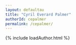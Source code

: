 ```yaml
---
layout: defaultau
title: "Cyril Everard Palmer"
authorId: cepalmer
permalink: /cepalmer/
---
```

{% include loadAuthor.html %}
<script>
    $(document).ready(function(){
        showAuthorBio('{{ page.authorId }}');
   });
</script>